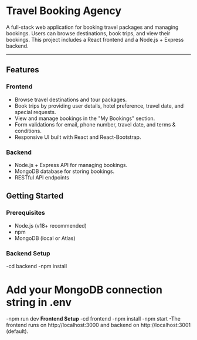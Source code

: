 # Travel Booking Agency

A full-stack web application for booking travel packages and managing bookings. Users can browse destinations, book trips, and view their bookings. This project includes a React frontend and a Node.js + Express backend.

---

## Features

### Frontend
- Browse travel destinations and tour packages.
- Book trips by providing user details, hotel preference, travel date, and special requests.
- View and manage bookings in the "My Bookings" section.
- Form validations for email, phone number, travel date, and terms & conditions.
- Responsive UI built with React and React-Bootstrap.

### Backend
- Node.js + Express API for managing bookings.
- MongoDB database for storing bookings.
-  RESTful API endpoints

## Getting Started

### Prerequisites
- Node.js (v18+ recommended)
- npm 
- MongoDB (local or Atlas)

### Backend Setup
-cd backend
-npm install
# Add your MongoDB connection string in .env
-npm run dev
**Frontend Setup**
-cd frontend
-npm install
-npm start
-The frontend runs on http://localhost:3000 and backend on http://localhost:3001 (default).
